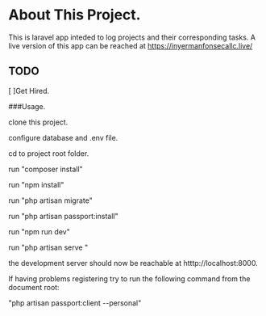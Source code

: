 # About This Project.

This is laravel app inteded to log projects and their corresponding tasks. 
A live version of this app can be reached at https://inyermanfonsecallc.live/
## TODO

[ ]Get Hired.

###Usage.

clone this project.

configure database and .env file.

cd to project root folder.

run "composer install"

run "npm install"

run "php artisan migrate"

run "php artisan passport:install"

run "npm run dev"

run "php artisan serve "

the development server should now be reachable at htttp://localhost:8000.

If having problems registering try to run the following command from the document root:

"php artisan passport:client --personal"


